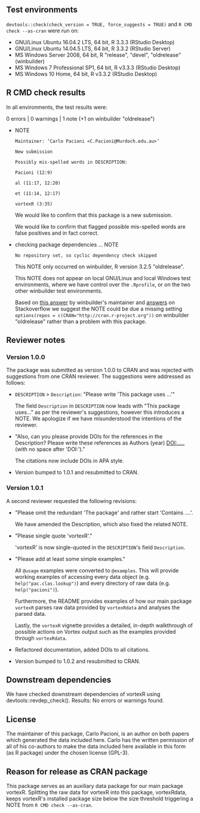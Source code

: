 ## Test environments
`devtools::check(check_version = TRUE, force_suggests = TRUE)` and 
`R CMD check --as-cran` were run on:

* GNU/Linux Ubuntu 16.04.2 LTS, 64 bit, R 3.3.3 (RStudio Desktop)
* GNU/Linux Ubuntu 14.04.5 LTS, 64 bit, R 3.3.2 (RStudio Server)
* MS Windows Server 2008, 64 bit, R "release", "devel", "oldrelease" (winbuilder)
* MS Windows 7 Professional SP1, 64 bit, R v3.3.3 (RStudio Desktop)
* MS Windows 10 Home, 64 bit, R v3.3.2 (RStudio Desktop)

## R CMD check results
In all environments, the test results were:

0 errors | 0 warnings | 1 note (+1 on winbuilder "oldrelease")

* NOTE
    ```
    Maintainer: ‘Carlo Pacioni <C.Pacioni@Murdoch.edu.au>’

    New submission

    Possibly mis-spelled words in DESCRIPTION:
    
    Pacioni (12:9)
    
    al (11:17, 12:20)
    
    et (11:14, 12:17)
    
    vortexR (3:35)
    ```
  
    We would like to confirm that this package is a new submission.
    
    We would like to confirm that flagged possible mis-spelled words are 
    false positives and in fact correct.

* checking package dependencies ... NOTE
  
    ```
    No repository set, so cyclic dependency check skipped
    ```
  
    This NOTE only occurred on winbuilder, R version 3.2.5 "oldrelease".

    This NOTE does not appear on local GNU/Linux and local Windows test environments, 
    where we have control over the `.Rprofile`, or on the two other winbuilder
    test environments.
    
    Based on [this answer](https://stat.ethz.ch/pipermail/r-package-devel/2015q3/000293.html)
    by winbuilder's maintainer and [answers](http://stackoverflow.com/q/23164929/2813717) 
    on Stackoverflow we suggest the NOTE could be due a missing setting 
    `options(repos = c(CRAN="http://cran.r-project.org"))` on winbuilder 
    "oldrelease" rather than a problem with this package.    
    
## Reviewer notes
### Version 1.0.0
The package was submitted as version 1.0.0 to CRAN and was rejected with 
suggestions from one CRAN reviewer. The suggestions were addressed as follows:

* `DESCRIPTION` > `Description`: "Please write 'This package uses ...'"

    The field `Description` in `DESCRIPTION` now leads with "This package uses..."
    as per the reviewer's suggestions, however this introduces a NOTE. 
    We apologize if we have misunderstood the intentions of the reviewer.

* "Also, can you please provide DOIs for the references in the Description? 
  Please write these references as Authors (year) <DOI:.....> 
  (with no space after 'DOI:')."
  
    The citations now include DOIs in APA style.

* Version bumped to 1.0.1 and resubmitted to CRAN.

### Version 1.0.1
A second reviewer requested the following revisions:

* "Please omit the redundant 'The package' and rather start 'Contains ....'.

    We have amended the Description, which also fixed the related NOTE.
    
* "Please single quote 'vortexR'."

    'vortexR' is now single-quoted in the `DESCRIPTION`'s field `Description`.
    
* "Please add at least some simple examples."

    All `@usage` examples were converted to `@examples`.
    This will provide working examples of accessing every data object 
    (e.g. `help("pac.clas.lookup")`) and every directory of raw data 
    (e.g. `help("pacioni")`).
    
    Furthermore, the README provides examples of how our main package `vortexR` 
    parses raw data provided by `vortexRdata` and analyses the parsed data.
    
    Lastly, the `vortexR` vignette provides a detailed, in-depth walkthrough of
    possible actions on Vortex output such as the examples provided through
    `vortexRdata`.
    
* Refactored documentation, added DOIs to all citations.
* Version bumped to 1.0.2 and resubmitted to CRAN.

## Downstream dependencies
We have checked downstream dependencies of vortexR using devtools::revdep_check().
Results: No errors or warnings found.

## License
The maintainer of this package, Carlo Pacioni, is an author on both papers 
which generated the data included here. 
Carlo has the written permission of all of his co-authors to make the data 
included here available in this form (as R package) under the chosen license (GPL-3).

## Reason for release as CRAN package
This package serves as an auxiliary data package for our main package vortexR.
Splitting the raw data for vortexR into this package, vortexRdata, keeps 
vortexR's installed package size below the size threshold triggering a NOTE from 
`R CMD check --as-cran`.
